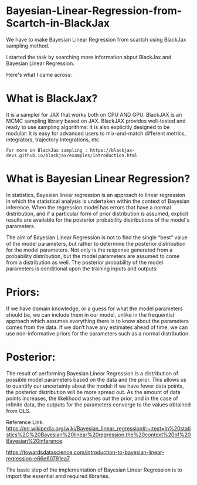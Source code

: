 # Bayesian-Linear-Regression-from-Scartch-in-BlackJax

We have to make Bayesian Linear Regression from scartch using BlackJax sampling method.

I started the task by searching more information abput BlackJax and Bayesian Linear Regression.

Here's what I came across:
   
   # What is BlackJax?
   It is a sampler for JAX that works both on CPU AND GPU. BlackJAX is an MCMC sampling library based on JAX. 
    BlackJAX provides well-tested and ready to use sampling algorithms: 
    It is also explicitly designed to be modular: 
    it is easy for advanced users to mix-and-match different metrics, integrators, trajectory integrations, etc.
    
    For more on BlackJax sampling : https://blackjax-devs.github.io/blackjax/examples/Introduction.html
    
   # What is Bayesian Linear Regression?
  In statistics, Bayesian linear regression is an approach to linear regression in which the statistical analysis is undertaken within the context of Bayesian inference. When the regression model has errors that have a normal distribution, and if a particular form of prior distribution is assumed, explicit results are available for the posterior probability distributions of the model's parameters.

The aim of Bayesian Linear Regression is not to find the single “best” value of the model parameters, but rather to determine the posterior distribution for the model parameters. Not only is the response generated from a probability distribution, but the model parameters are assumed to come from a distribution as well. The posterior probability of the model parameters is conditional upon the training inputs and outputs:

# Priors: 
If we have domain knowledge, or a guess for what the model parameters should be, we can include them in our model, unlike in the frequentist approach which assumes everything there is to know about the parameters comes from the data. If we don’t have any estimates ahead of time, we can use non-informative priors for the parameters such as a normal distribution.
# Posterior: 
The result of performing Bayesian Linear Regression is a distribution of possible model parameters based on the data and the prior. This allows us to quantify our uncertainty about the model: if we have fewer data points, the posterior distribution will be more spread out.
As the amount of data points increases, the likelihood washes out the prior, and in the case of infinite data, the outputs for the parameters converge to the values obtained from OLS.

Reference Link: https://en.wikipedia.org/wiki/Bayesian_linear_regression#:~:text=In%20statistics%2C%20Bayesian%20linear%20regression,the%20context%20of%20Bayesian%20inference.

https://towardsdatascience.com/introduction-to-bayesian-linear-regression-e66e60791ea7

The basic step of the implementation of Bayesian Linear Regression is to import the essential amd required libraries.



 
    
    
